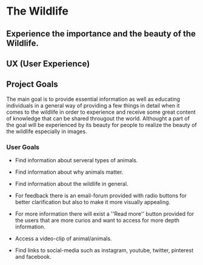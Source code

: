 # The Wildlife
## Experience the importance and the beauty of the Wildlife.

## UX (User Experience)


## Project Goals
The main goal is to provide essential information as well as educating individuals in a general way of providing a few things in detail when it comes to the wildlife in order to experience and receive some great content of knowledge that can be shared througout the world. Althought a part of the goal will be experienced by its beauty for people to realize the beauty of the wildlife especially in images.

### User Goals

- Find information about serveral types of animals.

- Find information about why animals matter.

- Find information about the wildlife in general.

- For feedback there is an email-forum provided with radio buttons for better clarification but also to make it more visually appealing.

- For more information there will exist a ''Read more'' button provided for the users that are more curios and want to access for more depth information.

- Access a video-clip of animal/animals.

- Find links to social-media such as instagram, youtube, twitter, pinterest and facebook.





